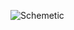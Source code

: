 
![Schemetic](https://user-images.githubusercontent.com/87815555/164449729-7f95ec40-51da-44c1-9169-53975dd0f712.jpg)
